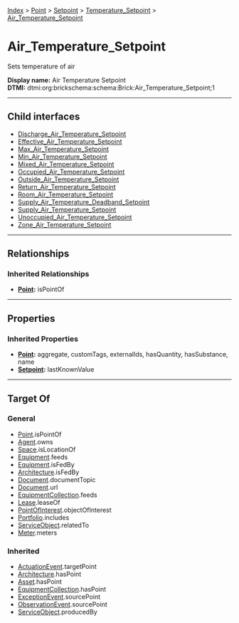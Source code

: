[Index](../../../../index.md) > [Point](../../../Point.md) > [Setpoint](../../Setpoint.md) > [Temperature_Setpoint](../Temperature_Setpoint.md) > [Air_Temperature_Setpoint](#)
# Air_Temperature_Setpoint

Sets temperature of air


**Display name:** Air Temperature Setpoint<br />
**DTMI:** dtmi:org:brickschema:schema:Brick:Air_Temperature_Setpoint;1

---

## Child interfaces
* [Discharge_Air_Temperature_Setpoint](Discharge-/Discharge_Air_Temperature_Setpoint.md)
* [Effective_Air_Temperature_Setpoint](Effective-/Effective_Air_Temperature_Setpoint.md)
* [Max_Air_Temperature_Setpoint](Max-.md)
* [Min_Air_Temperature_Setpoint](Min-.md)
* [Mixed_Air_Temperature_Setpoint](Mixed-.md)
* [Occupied_Air_Temperature_Setpoint](Occupied-/Occupied_Air_Temperature_Setpoint.md)
* [Outside_Air_Temperature_Setpoint](Outside-/Outside_Air_Temperature_Setpoint.md)
* [Return_Air_Temperature_Setpoint](Return-/Return_Air_Temperature_Setpoint.md)
* [Room_Air_Temperature_Setpoint](Room-/Room_Air_Temperature_Setpoint.md)
* [Supply_Air_Temperature_Deadband_Setpoint](../Temperature_Deadband_Setpoint/Supply_Air-/Supply_Air_Temperature_Deadband_Setpoint.md)
* [Supply_Air_Temperature_Setpoint](Supply-/Supply_Air_Temperature_Setpoint.md)
* [Unoccupied_Air_Temperature_Setpoint](Unoccupied-/Unoccupied_Air_Temperature_Setpoint.md)
* [Zone_Air_Temperature_Setpoint](Zone-/Zone_Air_Temperature_Setpoint.md)

---

## Relationships

### Inherited Relationships
* **[Point](../../../Point.md):** isPointOf

---

## Properties

### Inherited Properties
* **[Point](../../../Point.md):** aggregate, customTags, externalIds, hasQuantity, hasSubstance, name
* **[Setpoint](../../Setpoint.md):** lastKnownValue

---

## Target Of
### General
* [Point](../../../Point.md).isPointOf
* [Agent](../../../../Agent/Agent.md).owns
* [Space](../../../../Space/Space.md).isLocationOf
* [Equipment](../../../../Asset/Equipment/Equipment.md).feeds
* [Equipment](../../../../Asset/Equipment/Equipment.md).isFedBy
* [Architecture](../../../../Space/Architecture/Architecture.md).isFedBy
* [Document](../../../../Information/Document/Document.md).documentTopic
* [Document](../../../../Information/Document/Document.md).url
* [EquipmentCollection](../../../../Collection/Equipment-.md).feeds
* [Lease](../../../../Event/Lease.md).leaseOf
* [PointOfInterest](../../../../Information/PointOfInterest.md).objectOfInterest
* [Portfolio](../../../../Collection/Portfolio.md).includes
* [ServiceObject](../../../../Information/ServiceObject/ServiceObject.md).relatedTo
* [Meter](../../../../Asset/Equipment/Meter/Meter.md).meters
### Inherited
* [ActuationEvent](../../../../Event/Point-/ActuationEvent.md).targetPoint
* [Architecture](../../../../Space/Architecture/Architecture.md).hasPoint
* [Asset](../../../../Asset/Asset.md).hasPoint
* [EquipmentCollection](../../../../Collection/Equipment-.md).hasPoint
* [ExceptionEvent](../../../../Event/Point-/ExceptionEvent.md).sourcePoint
* [ObservationEvent](../../../../Event/Point-/ObservationEvent.md).sourcePoint
* [ServiceObject](../../../../Information/ServiceObject/ServiceObject.md).producedBy
